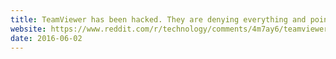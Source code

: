 ```yaml
---
title: TeamViewer has been hacked. They are denying everything and pointing fingers at the users.
website: https://www.reddit.com/r/technology/comments/4m7ay6/teamviewer_has_been_hacked_they_are_denying/
date: 2016-06-02
---
```


